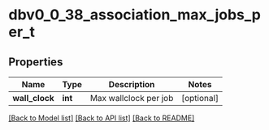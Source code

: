 # dbv0_0_38_association_max_jobs_per_t

## Properties
Name | Type | Description | Notes
------------ | ------------- | ------------- | -------------
**wall_clock** | **int** | Max wallclock per job | [optional] 

[[Back to Model list]](../README.md#documentation-for-models) [[Back to API list]](../README.md#documentation-for-api-endpoints) [[Back to README]](../README.md)


